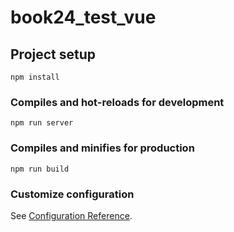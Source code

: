 # book24_test_vue

## Project setup
```
npm install
```

### Compiles and hot-reloads for development
```
npm run server
```

### Compiles and minifies for production
```
npm run build
```

### Customize configuration
See [Configuration Reference](https://cli.vuejs.org/config/).
